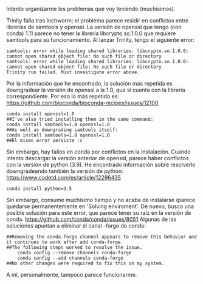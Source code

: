 Intento organizarme los problemas que voy teniendo (muchísimos). 

Trinity falla tras Inchworm; el problema parece residir en conflictos entre librerías de samtools y openssl. La  versión de openssl que tengo (con conda) 1.11 parece no tener la libreria libcrypto.so.1.0.0 que requiere samtools para su funcionamiento. Al lanzar Trinity, tengo el siguiente error:
```
samtools: error while loading shared libraries: libcrypto.so.1.0.0: cannot open shared object file: No such file or directory
samtools: error while loading shared libraries: libcrypto.so.1.0.0: cannot open shared object file: No such file or directory
Trinity run failed. Must investigate error above.
```
Por la información que he encontrado, la solución más repetida es downgradear la versión de openssl a la 1.0, que sí cuenta con la librería correspondiente. Por eso lo más repetido es:
https://github.com/bioconda/bioconda-recipes/issues/12100
```
conda install openssl=1.0
##I've also tried installing them in the same command:
conda install samtools=1.8 openssl=1.0
##As well as downgrading samtools itself:
conda install samtools=1.8 openssl=1.0
##El mismo error persiste :c
```
Sin embargo, hay fallos en conda por conflictos en la instalación. Cuando intento descargar la versión anterior de openssl, parece haber conflictos con la versión de python (3.9). He encontrado información sobre resolverlo downgradeando también la versión de python:
https://www.codetd.com/es/article/12296435
```
conda install python=3.5
```
Sin embargo, consume muchísimo tiempo y no acaba de instalarse (parece quedarse permanentemente en 'Solving enviroment'. De nuevo, busco una posible solución para este error, que parece tener su raíz en la versión de conda.
https://github.com/conda/conda/issues/8051
Algunas de las soluciones apuntan a eliminar el canal -forge de conda:
```
##Removing the conda-forge channel appears to remove this behavior and it continues to work after add conda-forge.
##The following steps worked to resolve the issue.
    conda config --remove channels conda-forge
    conda config --add channels conda-forge
##No other changes were required to fix this on my system.
```
A mí, personalmente, tampoco parece funcionarme. 
